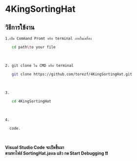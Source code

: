 # 4KingSortingHat

## วิธีการใช้งาน

 `1.เปิด Command Promt หริอ terminal ภายในเครื่อง `
```bash
   cd path\to your file
   ```
<br>

`2. git clone ใน CMD หรือ terminal `
```bash
   git clone https://github.com/torezf/4KingSortingHat.git
   ```
<br>

`3.`
```bash
   cd 4KingSortingHat
   ```
<br>

`4.`
```bash
  code.
   ```
<br>

  <strong>Visual Studio Code จะเปิดขึ้นมา</strong>
  <br>
  <strong>ตามหาไฟล์ SortingHat.java แล้ว กด Start Debugging ❗❗</strong>





